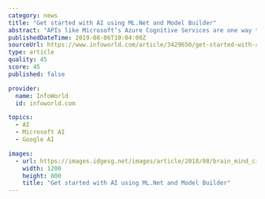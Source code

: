 ```yaml
---
category: news
title: "Get started with AI using ML.Net and Model Builder"
abstract: "APIs like Microsoft’s Azure Cognitive Services are one way to do this, but not every application has a permanent connection to Azure, so it’s important to have ML tools that build into our everyday development environments and tools. That’s where ML ..."
publishedDateTime: 2019-08-06T10:04:00Z
sourceUrl: https://www.infoworld.com/article/3429650/get-started-with-ai-using-mlnet-and-model-builder.html
type: article
quality: 45
score: 45
published: false

provider:
  name: InfoWorld
  id: infoworld.com

topics:
  - AI
  - Microsoft AI
  - Google AI

images:
  - url: https://images.idgesg.net/images/article/2018/08/brain_mind_circuits_connections_artificial_intelligence_by_metamorworks_gettyimages-949321092_1200x800-100767997-large.3x2.jpg
    width: 1200
    height: 800
    title: "Get started with AI using ML.Net and Model Builder"
---
```

